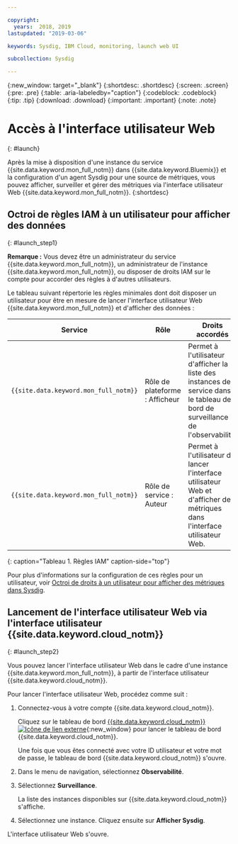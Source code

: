```yaml
---

copyright:
  years:  2018, 2019
lastupdated: "2019-03-06"

keywords: Sysdig, IBM Cloud, monitoring, launch web UI

subcollection: Sysdig

---
```


{:new_window: target="_blank"}
{:shortdesc: .shortdesc}
{:screen: .screen}
{:pre: .pre}
{:table: .aria-labeledby="caption"}
{:codeblock: .codeblock}
{:tip: .tip}
{:download: .download}
{:important: .important}
{:note: .note}

# Accès à l'interface utilisateur Web
{: #launch}

Après la mise à disposition d'une instance du service {{site.data.keyword.mon_full_notm}} dans {{site.data.keyword.Bluemix}} et la configuration d'un agent Sysdig pour une source de métriques, vous pouvez afficher, surveiller et gérer des métriques via l'interface utilisateur Web {{site.data.keyword.mon_full_notm}}.
{:shortdesc}


## Octroi de règles IAM à un utilisateur pour afficher des données 
{: #launch_step1}

**Remarque :** Vous devez être un administrateur du service {{site.data.keyword.mon_full_notm}}, un administrateur de l'instance {{site.data.keyword.mon_full_notm}}, ou disposer de droits IAM sur le compte pour accorder des règles à d'autres utilisateurs.

Le tableau suivant répertorie les règles minimales dont doit disposer un utilisateur pour être en mesure de lancer l'interface utilisateur Web {{site.data.keyword.mon_full_notm}} et d'afficher des données :

| Service                        | Rôle                      | Droits accordés     |
|--------------------------------|---------------------------|------------------------|
| `{{site.data.keyword.mon_full_notm}}` | Rôle de plateforme : Afficheur     | Permet à l'utilisateur d'afficher la liste des instances de service dans le tableau de bord de surveillance de l'observabilité. |
| `{{site.data.keyword.mon_full_notm}}` | Rôle de service : Auteur      | Permet à l'utilisateur de lancer l'interface utilisateur Web et d'afficher des métriques dans l'interface utilisateur Web.  |
{: caption="Tableau 1. Règles IAM" caption-side="top"} 

Pour plus d'informations sur la configuration de ces règles pour un utilisateur, voir [Octroi de droits à un utilisateur pour afficher des métriques dans Sysdig](/docs/services/Monitoring-with-Sysdig?topic=Sysdig-iam_work#user_sysdig).


## Lancement de l'interface utilisateur Web via l'interface utilisateur {{site.data.keyword.cloud_notm}}
{: #launch_step2}

Vous pouvez lancer l'interface utilisateur Web dans le cadre d'une instance {{site.data.keyword.mon_full_notm}}, à partir de l'interface utilisateur {{site.data.keyword.cloud_notm}}. 

Pour lancer l'interface utilisateur Web, procédez comme suit :

1. Connectez-vous à votre compte {{site.data.keyword.cloud_notm}}.

    Cliquez sur le tableau de bord [{{site.data.keyword.cloud_notm}} ![Icône de lien externe](../../icons/launch-glyph.svg "Icône de lien externe")](https://cloud.ibm.com/login){:new_window} pour lancer le tableau de bord {{site.data.keyword.cloud_notm}}.

	Une fois que vous êtes connecté avec votre ID utilisateur et votre mot de passe, le tableau de bord {{site.data.keyword.cloud_notm}} s'ouvre.

2. Dans le menu de navigation, sélectionnez **Observabilité**. 

3. Sélectionnez **Surveillance**. 

    La liste des instances disponibles sur {{site.data.keyword.cloud_notm}} s'affiche.

4. Sélectionnez une instance. Cliquez ensuite sur **Afficher Sysdig**.

L'interface utilisateur Web s'ouvre.


